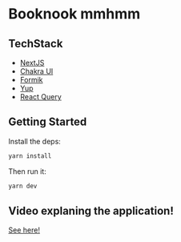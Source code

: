 # Booknook mmhmm

## TechStack

- [NextJS](https://nextjs.org/)
- [Chakra UI](https://chakra-ui.com/)
- [Formik](https://formik.org/docs/overview)
- [Yup](https://github.com/jquense/yup)
- [React Query](https://react-query.tanstack.com/)

## Getting Started

Install the deps:

```bash
yarn install
```

Then run it:

```bash
yarn dev
```

## Video explaning the application!

[See here!](https://ooo.mmhmm.app/z_Gjv8LvRLMKKfz5NQVwzK)
